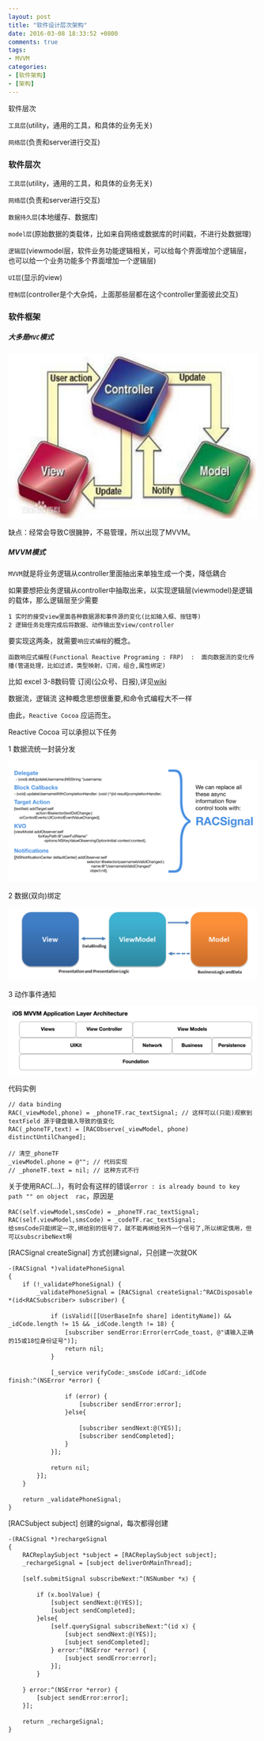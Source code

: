 ```yaml
---
layout: post
title: "软件设计层次架构"
date: 2016-03-08 18:33:52 +0800
comments: true
tags:
- MVVM
categories:
- [软件架构]
- [架构]
---
```


软件层次

`工具层`(utility，通用的工具，和具体的业务无关)

`网络层`(负责和server进行交互)

<!-- more -->

### 软件层次

`工具层`(utility，通用的工具，和具体的业务无关)

`网络层`(负责和server进行交互)

`数据持久层`(本地缓存、数据库)

`model层`(原始数据的类载体，比如来自网络或数据库的时间戳，不进行处数据理)

`逻辑层`(viewmodel层，软件业务功能逻辑相关，可以给每个界面增加个逻辑层，也可以给一个业务功能多个界面增加一个逻辑层)

`UI层`(显示的view)

`控制层`(controller是个大杂炖，上面那些层都在这个controller里面彼此交互)

### 软件框架

##### 大多是`MVC`模式

![](/images/mvc.png)

缺点：经常会导致C很臃肿，不易管理，所以出现了MVVM。

##### MVVM模式

`MVVM`就是将业务逻辑从controller里面抽出来单独生成一个类，降低耦合

如果要想把业务逻辑从controller中抽取出来，以实现逻辑层(viewmodel)是逻辑的载体，那么逻辑层至少需要

```objc
1 实时的接受view里面各种数据源和事件源的变化(比如输入框、按钮等)
2 逻辑任务处理完成后将数据、动作输出至view/controller
```

要实现这两条，就需要`响应式编程`的概念。

```objc
函数响应式编程(Functional Reactive Programing : FRP)  :  面向数据流的变化传播(管道处理，比如过滤，类型映射，订阅，组合,属性绑定)
```

比如 excel 3-8数码管 订阅(公众号、日报),详见[wiki](https://zh.wikipedia.org/wiki/%E5%93%8D%E5%BA%94%E5%BC%8F%E7%BC%96%E7%A8%8B)

数据流，逻辑流 这种概念思想很重要,和命令式编程大不一样

由此，`Reactive Cocoa` 应运而生。

Reactive Cocoa 可以承担以下任务

1 数据流统一封装分发

![](/images/mvvm3.png)

2 数据(双向)绑定

![](/images/mvvm1.png)

3 动作事件通知

![](/images/mvvm2.png)

代码实例

```objc
// data binding
RAC(_viewModel,phone) = _phoneTF.rac_textSignal; // 这样可以(只能)观察到textField 源于键盘输入导致的值变化
RAC(_phoneTF,text) = [RACObserve(_viewModel, phone) distinctUntilChanged];

// 清空_phoneTF
_viewModel.phone = @""; // 代码实现
// _phoneTF.text = nil; // 这种方式不行
```

关于使用RAC(...)，有时会有这样的错误`error : is already bound to key path "" on object  rac`，原因是

```objc
RAC(self.viewModel,smsCode) = _phoneTF.rac_textSignal;
RAC(self.viewModel,smsCode) = _codeTF.rac_textSignal;
给smsCode只能绑定一次,绑给别的信号了，就不能再绑给另外一个信号了,所以绑定慎用，但可以subscribeNext啊
```

[RACSignal createSignal] 方式创建signal，只创建一次就OK

```objc
-(RACSignal *)validatePhoneSignal
{
    if (!_validatePhoneSignal) {
        _validatePhoneSignal = [RACSignal createSignal:^RACDisposable *(id<RACSubscriber> subscriber) {
            
            if (isValid([[UserBaseInfo share] identityName]) && _idCode.length != 15 && _idCode.length != 18) {
                [subscriber sendError:Error(errCode_toast, @"请输入正确的15或18位身份证号")];
                return nil;
            }
            
            [_service verifyCode:_smsCode idCard:_idCode finish:^(NSError *error) {
                
                if (error) {
                    [subscriber sendError:error];
                }else{
                    
                    [subscriber sendNext:@(YES)];
                    [subscriber sendCompleted];
                }
            }];
            
            return nil;
        }];
    }
    
    return _validatePhoneSignal;
}
```

[RACSubject subject] 创建的signal，每次都得创建

```objc
-(RACSignal *)rechargeSignal
{    
    RACReplaySubject *subject = [RACReplaySubject subject];
    _rechargeSignal = [subject deliverOnMainThread];
    
    [self.submitSignal subscribeNext:^(NSNumber *x) {
        
        if (x.boolValue) {
            [subject sendNext:@(YES)];
            [subject sendCompleted];
        }else{
            [self.querySignal subscribeNext:^(id x) {
                [subject sendNext:@(YES)];
                [subject sendCompleted];
            } error:^(NSError *error) {
                [subject sendError:error];
            }];
        }
        
    } error:^(NSError *error) {
        [subject sendError:error];
    }];
            
    return _rechargeSignal;
}
```


